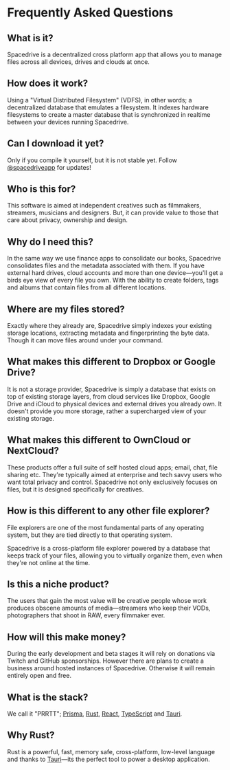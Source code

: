 # Frequently Asked Questions

## What is it?

Spacedrive is a decentralized cross platform app that allows you to manage files across all devices, drives and clouds at once.

## How does it work?

Using a "Virtual Distributed Filesystem" (VDFS), in other words; a decentralized database that emulates a filesystem. It indexes hardware filesystems to create a master database that is synchronized in realtime between your devices running Spacedrive.

## Can I download it yet?

Only if you compile it yourself, but it is not stable yet. Follow [@spacedriveapp](https://twitter.com/spacedriveapp) for updates!

## Who is this for?

This software is aimed at independent creatives such as filmmakers, streamers, musicians and designers. But, it can provide value to those that care about privacy, ownership and design.

## Why do I need this?

In the same way we use finance apps to consolidate our books, Spacedrive consolidates files and the metadata associated with them. If you have external hard drives, cloud accounts and more than one device—you'll get a birds eye view of every file you own. With the ability to create folders, tags and albums that contain files from all different locations.

## Where are my files stored?

Exactly where they already are, Spacedrive simply indexes your existing storage locations, extracting metadata and fingerprinting the byte data. Though it can move files around under your command.

## What makes this different to Dropbox or Google Drive?

It is not a storage provider, Spacedrive is simply a database that exists on top of existing storage layers, from cloud services like Dropbox, Google Drive and iCloud to physical devices and external drives you already own. It doesn't provide you more storage, rather a supercharged view of your existing storage.

## What makes this different to OwnCloud or NextCloud?

These products offer a full suite of self hosted cloud apps; email, chat, file sharing etc. They're typically aimed at enterprise and tech savvy users who want total privacy and control. Spacedrive not only exclusively focuses on files, but it is designed specifically for creatives.

## How is this different to any other file explorer?

File explorers are one of the most fundamental parts of any operating system, but they are tied directly to that operating system.

Spacedrive is a cross-platform file explorer powered by a database that keeps track of your files, allowing you to virtually organize them, even when they're not online at the time.

## Is this a niche product?

The users that gain the most value will be creative people whose work produces obscene amounts of media—streamers who keep their VODs, photographers that shoot in RAW, every filmmaker ever.

## How will this make money?

During the early development and beta stages it will rely on donations via Twitch and GitHub sponsorships. However there are plans to create a business around hosted instances of Spacedrive. Otherwise it will remain entirely open and free.

## What is the stack?

We call it "PRRTT"; [Prisma](https://prisma.io), [Rust](https://rustlang.org), [React](https://reactjs.org), [TypeScript](https://typescriptlang.org) and [Tauri](https://tauri.studio).

## Why Rust?

Rust is a powerful, fast, memory safe, cross-platform, low-level language and thanks to [Tauri](https://tauri.studio)—its the perfect tool to power a desktop application.
